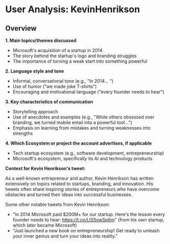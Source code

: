 # User Analysis: KevinHenrikson

## Overview

**1. Main topics/themes discussed**

* Microsoft's acquisition of a startup in 2014
* The story behind the startup's logo and branding struggles
* The importance of turning a weak start into something powerful

**2. Language style and tone**

* Informal, conversational tone (e.g., "In 2014... ")
* Use of humor ("we made joke T-shirts")
* Encouraging and motivational language ("every founder needs to hear")

**3. Key characteristics of communication**

* Storytelling approach
* Use of anecdotes and examples (e.g., "While others obsessed over branding, we turned mobile email into a powerful tool...")
* Emphasis on learning from mistakes and turning weaknesses into strengths

**4. Which Ecosystem or project the account advertises, if applicable**

* Tech startup ecosystem (e.g., software development, entrepreneurship)
* Microsoft's ecosystem, specifically its AI and technology products

**Context for Kevin Henrikson's tweet:**

As a well-known entrepreneur and author, Kevin Henrikson has written extensively on topics related to startups, branding, and innovation. His tweets often share inspiring stories of entrepreneurs who have overcome obstacles and turned their ideas into successful businesses.

Some other notable tweets from Kevin Henrikson:

* "In 2014 Microsoft paid $200M+ for our startup. Here's the lesson every founder needs to hear: https://t.co/LtS5owSp6m" (from his own startup, which later became Microsoft)
* "Just launched a new book on entrepreneurship! Get ready to unleash your inner genius and turn your ideas into reality."